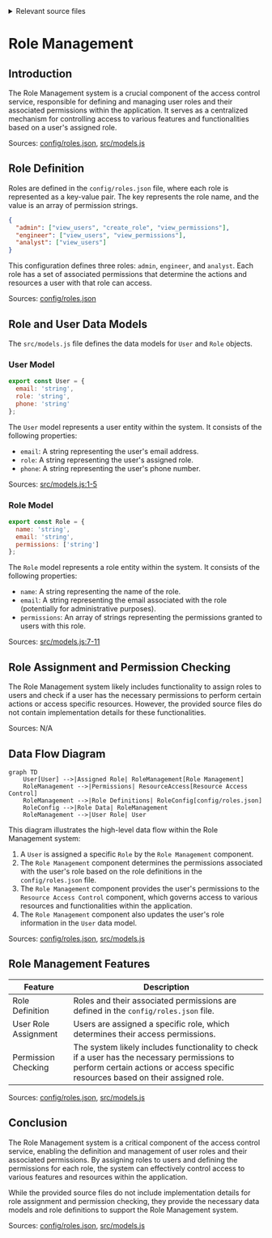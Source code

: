 <details>
<summary>Relevant source files</summary>

The following files were used as context for generating this wiki page:

- [config/roles.json](https://github.com/agattani123/access-control-service/blob/main/config/roles.json)
- [src/models.js](https://github.com/agattani123/access-control-service/blob/main/src/models.js)
</details>

# Role Management

## Introduction

The Role Management system is a crucial component of the access control service, responsible for defining and managing user roles and their associated permissions within the application. It serves as a centralized mechanism for controlling access to various features and functionalities based on a user's assigned role.

Sources: [config/roles.json](), [src/models.js]()

## Role Definition

Roles are defined in the `config/roles.json` file, where each role is represented as a key-value pair. The key represents the role name, and the value is an array of permission strings.

```json
{
  "admin": ["view_users", "create_role", "view_permissions"],
  "engineer": ["view_users", "view_permissions"],
  "analyst": ["view_users"]
}
```

This configuration defines three roles: `admin`, `engineer`, and `analyst`. Each role has a set of associated permissions that determine the actions and resources a user with that role can access.

Sources: [config/roles.json]()

## Role and User Data Models

The `src/models.js` file defines the data models for `User` and `Role` objects.

### User Model

```javascript
export const User = {
  email: 'string',
  role: 'string',
  phone: 'string'
};
```

The `User` model represents a user entity within the system. It consists of the following properties:

- `email`: A string representing the user's email address.
- `role`: A string representing the user's assigned role.
- `phone`: A string representing the user's phone number.

Sources: [src/models.js:1-5]()

### Role Model

```javascript
export const Role = {
  name: 'string',
  email: 'string',
  permissions: ['string']
};
```

The `Role` model represents a role entity within the system. It consists of the following properties:

- `name`: A string representing the name of the role.
- `email`: A string representing the email associated with the role (potentially for administrative purposes).
- `permissions`: An array of strings representing the permissions granted to users with this role.

Sources: [src/models.js:7-11]()

## Role Assignment and Permission Checking

The Role Management system likely includes functionality to assign roles to users and check if a user has the necessary permissions to perform certain actions or access specific resources. However, the provided source files do not contain implementation details for these functionalities.

Sources: N/A

## Data Flow Diagram

```mermaid
graph TD
    User[User] -->|Assigned Role| RoleManagement[Role Management]
    RoleManagement -->|Permissions| ResourceAccess[Resource Access Control]
    RoleManagement -->|Role Definitions| RoleConfig[config/roles.json]
    RoleConfig -->|Role Data| RoleManagement
    RoleManagement -->|User Role| User
```

This diagram illustrates the high-level data flow within the Role Management system:

1. A `User` is assigned a specific `Role` by the `Role Management` component.
2. The `Role Management` component determines the permissions associated with the user's role based on the role definitions in the `config/roles.json` file.
3. The `Role Management` component provides the user's permissions to the `Resource Access Control` component, which governs access to various resources and functionalities within the application.
4. The `Role Management` component also updates the user's role information in the `User` data model.

Sources: [config/roles.json](), [src/models.js]()

## Role Management Features

| Feature | Description |
| --- | --- |
| Role Definition | Roles and their associated permissions are defined in the `config/roles.json` file. |
| User Role Assignment | Users are assigned a specific role, which determines their access permissions. |
| Permission Checking | The system likely includes functionality to check if a user has the necessary permissions to perform certain actions or access specific resources based on their assigned role. |

Sources: [config/roles.json](), [src/models.js]()

## Conclusion

The Role Management system is a critical component of the access control service, enabling the definition and management of user roles and their associated permissions. By assigning roles to users and defining the permissions for each role, the system can effectively control access to various features and resources within the application.

While the provided source files do not include implementation details for role assignment and permission checking, they provide the necessary data models and role definitions to support the Role Management system.

Sources: [config/roles.json](), [src/models.js]()